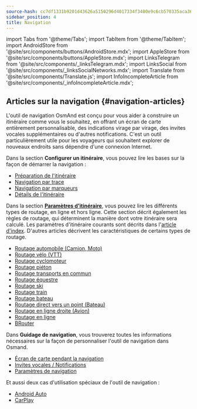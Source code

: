 ```yaml
---
source-hash: cc7df1331b9201d43626a5150296d4017334f3400e9c6cb570335aca3633b804
sidebar_position: 4
title: Navigation
---
```


import Tabs from '@theme/Tabs';
import TabItem from '@theme/TabItem';
import AndroidStore from '@site/src/components/buttons/AndroidStore.mdx';
import AppleStore from '@site/src/components/buttons/AppleStore.mdx';
import LinksTelegram from '@site/src/components/_linksTelegram.mdx';
import LinksSocial from '@site/src/components/_linksSocialNetworks.mdx';
import Translate from '@site/src/components/Translate.js';
import InfoIncompleteArticle from '@site/src/components/_infoIncompleteArticle.mdx';


## Articles sur la navigation {#navigation-articles}

L'outil de navigation OsmAnd est conçu pour vous aider à construire un itinéraire comme vous le souhaitez, en offrant un écran de carte entièrement personnalisable, des indications virage par virage, des invites vocales supplémentaires ou d'autres notifications. C'est un outil particulièrement utile pour les voyageurs qui souhaitent explorer de nouveaux endroits sans dépendre d'une connexion Internet.

Dans la section **Configurer un itinéraire**, vous pouvez lire les bases sur la façon de démarrer la navigation :

- [Préparation de l'itinéraire](./setup/route-navigation.md)
- [Navigation par trace](./setup/gpx-navigation.md)
- [Navigation par marqueurs](./setup/markers-navigation.md)
- [Détails de l'itinéraire](./setup/route-details.md)

Dans la section **[Paramètres d'itinéraire](./routing/osmand-routing.md#routing-types)**, vous pouvez lire les différents types de routage, en ligne et hors ligne. Cette section décrit également les règles de routage, qui déterminent la manière dont votre itinéraire sera calculé. Les paramètres d'itinéraire courants sont décrits dans l'[article d'index](./routing/osmand-routing.md#routing-types). D'autres articles décrivent les caractéristiques de certains types de routage.
- [Routage automobile (Camion, Moto)](./routing/car-based-routing.md)
- [Routage vélo (VTT)](./routing/bicycle-based-routing.md)
- [Routage cyclomoteur](./routing/moped-routing.md)
- [Routage piéton](./routing/pedestrian-routing.md)
- [Routage transports en commun](./routing/public-transport-navigation.md)
- [Routage équestre](./routing/horse-routing.md)
- [Routage ski](./routing/ski-routing.md)
- [Routage train](./routing/train-routing.md)
- [Routage bateau](./routing/boat-navigation.md)
- [Routage direct vers un point (Bateau)](./routing/direct-to-point-routing.md)
- [Routage en ligne droite (Avion)](./routing/straight-line-routing.md)
- [Routage en ligne](./routing/online-routing.md)
- [BRouter](./routing/brouter.md)

Dans **Guidage de navigation**, vous trouverez toutes les informations nécessaires sur la façon de personnaliser l'outil de navigation dans Osmand.

- [Écran de carte pendant la navigation](./guidance/map-during-navigation.md)
- [Invites vocales / Notifications](./guidance/voice-navigation.md)
- [Paramètres de navigation](./guidance/navigation-settings.md)

Et aussi deux cas d'utilisation spéciaux de l'outil de navigation :

- [Android Auto](./auto-car.md)
- [CarPlay](./car-play.md)